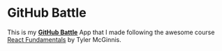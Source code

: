 # GitHub Battle

This is my **[GitHub Battle](http://faded-bun.surge.sh)** App that I made following the awesome course [React Fundamentals](https://reacttraining.com/online/react-fundamentals) by Tyler McGinnis.

